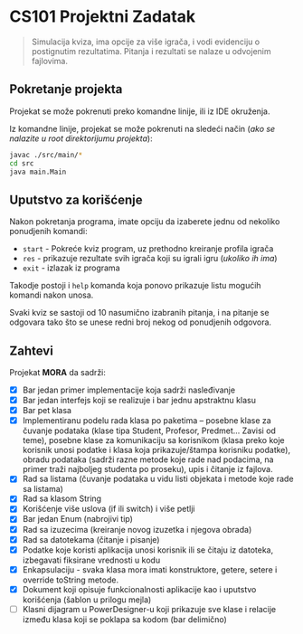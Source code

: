 # CS101 Projektni Zadatak

> Simulacija kviza, ima opcije za više igrača, i vodi evidenciju o postignutim rezultatima. 
> Pitanja i rezultati se nalaze u odvojenim fajlovima.

## Pokretanje projekta

Projekat se može pokrenuti preko komandne linije, ili iz IDE okruženja.

Iz komandne linije, projekat se može pokrenuti na sledeći način (_ako se nalazite u root direktorijumu projekta_):

```sh
javac ./src/main/*
cd src
java main.Main
```

## Uputstvo za korišćenje

Nakon pokretanja programa, imate opciju da izaberete jednu od nekoliko ponudjenih komandi:

- `start` - Pokreće kviz program, uz prethodno kreiranje profila igrača
- `res` - prikazuje rezultate svih igrača koji su igrali igru (_ukoliko ih ima_)
- `exit` - izlazak iz programa

Takodje postoji i `help` komanda koja ponovo prikazuje listu mogućih komandi nakon unosa.

Svaki kviz se sastoji od 10 nasumično izabranih pitanja, i na pitanje se odgovara tako što se unese redni broj nekog od ponudjenih odgovora.

## Zahtevi

Projekat **MORA** da sadrži:
 - [x] Bar jedan primer implementacije koja sadrži nasleđivanje
 - [x] Bar jedan interfejs koji se realizuje i bar jednu apstraktnu klasu
 - [x] Bar pet klasa
 - [x] Implementiranu podelu rada klasa po paketima – posebne klase za čuvanje podataka
(klase tipa Student, Profesor, Predmet... Zavisi od teme), posebne klase za komunikaciju sa korisnikom (klasa preko koje korisnik unosi podatke i klasa koja prikazuje/štampa korisniku podatke), obradu podataka (sadrži razne metode koje rade nad podacima, na primer traži najboljeg studenta po proseku), upis i čitanje iz fajlova.
 - [x] Rad sa listama (čuvanje podataka u vidu listi objekata i metode koje rade sa listama)
 - [x] Rad sa klasom String
 - [x] Korišćenje više uslova (if ili switch) i više petlji
 - [x] Bar jedan Enum (nabrojivi tip)
 - [x] Rad sa izuzecima (kreiranje novog izuzetka i njegova obrada)
 - [x] Rad sa datotekama (čitanje i pisanje)
 - [x] Podatke koje koristi aplikacija unosi korisnik ili se čitaju iz datoteka, izbegavati fiksirane vrednosti u kodu
 - [x] Enkapsulaciju - svaka klasa mora imati konstruktore, getere, setere i override toString metode.
 - [x] Dokument koji opisuje funkcionalnosti aplikacije kao i uputstvo korišćenja (šablon u prilogu mejla)
 - [ ] Klasni dijagram u PowerDesigner-u koji prikazuje sve klase i relacije između klasa koji se poklapa sa kodom (bar delimično)